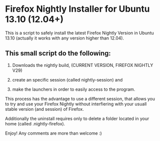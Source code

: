 Firefox Nightly Installer for Ubuntu 13.10 (12.04+)
==================================================

This is a script to safely install the latest Firefox Nightly Version in Ubuntu 13.10 (actually it works with any version higher than 12.04). 

This small script do the following:
----------------------------------

1) Downloads the nightly build, (CURRENT VERSION, FIREFOX NIGHTLY V29)

2) create an specific session (called nightly-session) and 

3) make the launchers in order to easily access to the program. 

This process has the advantage to use a different session, that allows you to try and use your Firefox Nightly without interfiering with your usuall stable version (and session) of Firefox. 

Additionally the uninstall requires only to delete a folder located in your home (called .nightly-firefox).

Enjoy! 
Any comments are more than welcome :)

